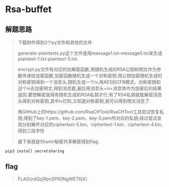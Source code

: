 # Rsa-buffet

## 解题思路

> 下载附件得到2个py文件和其他的文件.

> generate-plaintexts.py这个文件是用message1.txt-message5.txt来生成plaintext-1.txt-plaintext-5.txt.

> encrypt.py文件有对应的加解密函数,用随机生成的RSA公钥和明文作为参数传递给加密函数,加密函数随机生成一个对称密钥,用公钥加密随机生成的对称密钥得到一个消息头,随机生成一个iv,用AES的CFB模式、对称密钥和这个iv去加密明文,得到消息题,最后用消息头+iv+消息体作为加密后的结果返回.要想解密就得有随机生成的RSA私钥才行,有了RSA私钥就能解密消息头得到对称密钥,其中iv已知,又知道对称密钥,就可以得到明文消息了.

> 用GitHub上的https://github.com/RsaCtfTool/RsaCtfTool工具尝试恢复私钥,得到了key-1.pem、key-2.pem、key-3.pem所对应的私钥,经过尝试发现分别解开对应的ciphertext-5.bin、ciphertext-1.bin、ciphertext-4.bin,得到三段字符

> 接下来就是Shamir秘密共享解密得到flag.

```
pip3 install secretsharing
```

## flag

> FLAG{ndQzjRpnSP60NgWET6jX}
